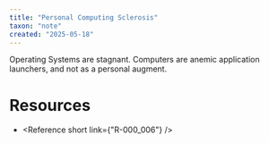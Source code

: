 ```yaml
---
title: "Personal Computing Sclerosis"
taxon: "note"
created: "2025-05-18"
---
```


Operating Systems are stagnant.
Computers are anemic application launchers,
and not as a personal augment.

# Resources

- <Reference short link={"R-000_006"} />
